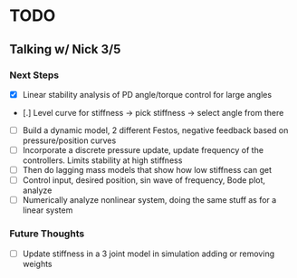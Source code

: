 # TODO

## Talking w/ Nick 3/5

### Next Steps
- [x] Linear stability analysis of PD angle/torque control for large angles
- [.] Level curve for stiffness -> pick stiffness -> select angle from there
- [ ] Build a dynamic model, 2 different Festos, negative feedback based on pressure/position curves
- [ ] Incorporate a discrete pressure update, update frequency of the controllers. Limits stability at high stiffness
- [ ] Then do lagging mass models that show how low stiffness can get
- [ ] Control input, desired position, sin wave of frequency, Bode plot, analyze
- [ ] Numerically analyze nonlinear system, doing the same stuff as for a linear system

### Future Thoughts
- [ ] Update stiffness in a 3 joint model in simulation adding or removing weights
